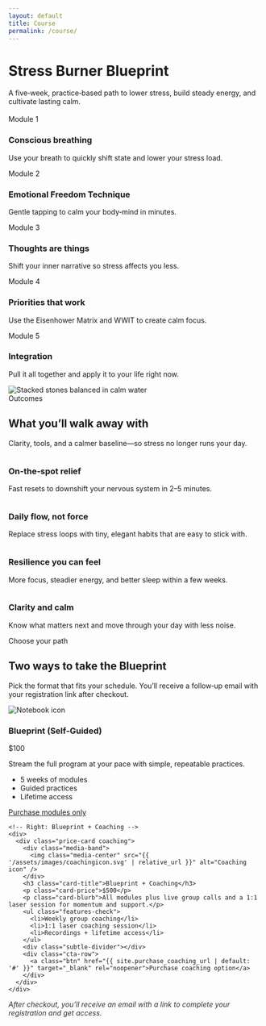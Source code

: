 ```yaml
---
layout: default
title: Course
permalink: /course/
---
```


<!-- Title + Modules up front with side-by-side image on desktop -->
<div class="container section">
  <div class="split">
    <div>
      <div class="section-intro align-left" style="margin:0 0 18px 0">
        <h1 class="course-title">Stress Burner Blueprint</h1>
  <p class="course-kicker small">A five‑week, practice‑based path to lower stress, build steady energy, and cultivate lasting calm.</p>
      </div>
      <div class="module-flow">
    <!-- Step 1 -->
    <div class="step">
      <div class="badge" aria-hidden="true">
        <img src="{{ '/assets/images/module1icon.svg' | relative_url }}" alt="" />
      </div>
      <span class="step-num">Module 1</span>
  <h3>Conscious breathing</h3>
  <p>Use your breath to quickly shift state and lower your stress load.</p>
    </div>
    <!-- Step 2 -->
    <div class="step">
      <div class="badge" aria-hidden="true">
        <img src="{{ '/assets/images/module2icon.svg' | relative_url }}" alt="" />
      </div>
      <span class="step-num">Module 2</span>
      <h3>Emotional Freedom Technique</h3>
  <p>Gentle tapping to calm your body‑mind in minutes.</p>
    </div>
    <!-- Step 3 -->
    <div class="step">
      <div class="badge" aria-hidden="true">
        <img src="{{ '/assets/images/module3icon.svg' | relative_url }}" alt="" />
      </div>
      <span class="step-num">Module 3</span>
      <h3>Thoughts are things</h3>
  <p>Shift your inner narrative so stress affects you less.</p>
    </div>
    <!-- Step 4 -->
    <div class="step">
      <div class="badge" aria-hidden="true">
        <img src="{{ '/assets/images/module4icon.svg' | relative_url }}" alt="" />
      </div>
      <span class="step-num">Module 4</span>
      <h3>Priorities that work</h3>
      <p>Use the Eisenhower Matrix and WWIT to create calm focus.</p>
    </div>
    <!-- Step 5 -->
    <div class="step">
      <div class="badge" aria-hidden="true">
        <img src="{{ '/assets/images/module5icon.svg' | relative_url }}" alt="" />
      </div>
      <span class="step-num">Module 5</span>
      <h3>Integration</h3>
  <p>Pull it all together and apply it to your life right now.</p>
    </div>
      </div>
    </div>
    <div class="split-media skinny" style="max-width:none;">
      <div class="parallax-stack stones-parallax" role="img" aria-label="Stacked stones balanced in calm water">
        <div class="parallax-layer stones-bg" aria-hidden="true"></div>
        <div class="parallax-layer stones-mid" aria-hidden="true"></div>
        <div class="parallax-layer stones-fore" aria-hidden="true"></div>
      </div>
      <noscript>
        <img src="{{ '/assets/images/stonestack-midground.webp' | relative_url }}" alt="Stacked stones balanced in calm water" loading="lazy" />
      </noscript>
    </div>
  </div>
</div>
<!-- Outcomes & benefits (staggered cloud layout, not cards) -->
<div class="container section outcomes-section">
  <div class="section-intro has-accent align-left">
    <span class="eyebrow">Outcomes</span>
    <h2>What you’ll walk away with</h2>
  <p>Clarity, tools, and a calmer baseline—so stress no longer runs your day.</p>
  </div>
  <div class="outcomes-cloud">
    <div class="outcome">
      <div class="outcome-badge" aria-hidden="true">
        <img src="{{ '/assets/images/check.svg' | relative_url }}" alt="" />
      </div>
      <div>
        <h3>On‑the‑spot relief</h3>
  <p>Fast resets to downshift your nervous system in 2–5 minutes.</p>
      </div>
    </div>
    <div class="outcome">
      <div class="outcome-badge" aria-hidden="true">
        <img src="{{ '/assets/images/check.svg' | relative_url }}" alt="" />
      </div>
      <div>
        <h3>Daily flow, not force</h3>
  <p>Replace stress loops with tiny, elegant habits that are easy to stick with.</p>
      </div>
    </div>
    <div class="outcome">
      <div class="outcome-badge" aria-hidden="true">
        <img src="{{ '/assets/images/check.svg' | relative_url }}" alt="" />
      </div>
      <div>
        <h3>Resilience you can feel</h3>
        <p>More focus, steadier energy, and better sleep within a few weeks.</p>
      </div>
    </div>
    <div class="outcome">
      <div class="outcome-badge" aria-hidden="true">
        <img src="{{ '/assets/images/check.svg' | relative_url }}" alt="" />
      </div>
      <div>
        <h3>Clarity and calm</h3>
  <p>Know what matters next and move through your day with less noise.</p>
      </div>
    </div>
  </div>
</div>

<!-- Options & pricing (redesigned two-column compare) -->
<div class="container section">
  <div class="section-intro align-left" style="margin:0 0 10px 0">
    <span class="eyebrow">Choose your path</span>
    <h2>Two ways to take the Blueprint</h2>
  <p>Pick the format that fits your schedule. You’ll receive a follow‑up email with your registration link after checkout.</p>
  </div>
  <div class="options-compare">
    <!-- Left: Self-guided modules -->
    <div>
      <div class="price-card modules">
        <div class="card-hero">
          <img class="hero-emblem" src="{{ '/assets/images/notebook.svg' | relative_url }}" alt="Notebook icon" />
        </div>
  <h3 class="card-title">Blueprint (Self‑Guided)</h3>
        <p class="card-price">$100</p>
        <p class="card-blurb">Stream the full program at your pace with simple, repeatable practices.</p>
        <ul class="features-plain">
          <li>5 weeks of modules</li>
          <li>Guided practices</li>
          <li>Lifetime access</li>
        </ul>
        <div class="subtle-divider"></div>
        <div class="cta-row">
          <a class="btn secondary" href="{{ site.purchase_modules_url | default: '#' }}" target="_blank" rel="noopener">Purchase modules only</a>
        </div>
      </div>
    </div>

    <!-- Right: Blueprint + Coaching -->
    <div>
      <div class="price-card coaching">
        <div class="media-band">
          <img class="media-center" src="{{ '/assets/images/coachingicon.svg' | relative_url }}" alt="Coaching icon" />
        </div>
        <h3 class="card-title">Blueprint + Coaching</h3>
        <p class="card-price">$500</p>
        <p class="card-blurb">All modules plus live group calls and a 1:1 laser session for momentum and support.</p>
        <ul class="features-check">
          <li>Weekly group coaching</li>
          <li>1:1 laser coaching session</li>
          <li>Recordings + lifetime access</li>
        </ul>
        <div class="subtle-divider"></div>
        <div class="cta-row">
          <a class="btn" href="{{ site.purchase_coaching_url | default: '#' }}" target="_blank" rel="noopener">Purchase coaching option</a>
        </div>
      </div>
    </div>
  </div>
  <p style="margin-top:12px; opacity:.9"><em>After checkout, you’ll receive an email with a link to complete your registration and get access.</em></p>
</div>

<!-- Removed glow hover script per request -->
